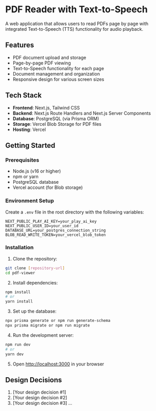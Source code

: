 # PDF Reader with Text-to-Speech

A web application that allows users to read PDFs page by page with integrated Text-to-Speech (TTS) functionality for audio playback.

## Features

- PDF document upload and storage
- Page-by-page PDF viewing
- Text-to-Speech functionality for each page
- Document management and organization
- Responsive design for various screen sizes

## Tech Stack

- **Frontend**: Next.js, Tailwind CSS
- **Backend**: Next.js Route Handlers and Next.js Server Components
- **Database**: PostgreSQL (via Prisma ORM)
- **Storage**: Vercel Blob Storage for PDF files
- **Hosting**: Vercel

## Getting Started

### Prerequisites

- Node.js (v16 or higher)
- npm or yarn
- PostgreSQL database
- Vercel account (for Blob storage)

### Environment Setup

Create a `.env` file in the root directory with the following variables:

```env
NEXT_PUBLIC_PLAY_AI_KEY=your_play_ai_key
NEXT_PUBLIC_USER_ID=your_user_id
DATABASE_URL=your_postgres_connection_string
BLOB_READ_WRITE_TOKEN=your_vercel_blob_token
```

### Installation

1. Clone the repository:

```bash
git clone [repository-url]
cd pdf-viewer
```

2. Install dependencies:
```bash
npm install
# or
yarn install
```

3. Set up the database:
```bash
npx prisma generate or npm run generate-schema
npx prisma migrate or npm run migrate
```

4. Run the development server:
```bash
npm run dev
# or
yarn dev
```

5. Open [http://localhost:3000](http://localhost:3000) in your browser

## Design Decisions

1. [Your design decision #1]
2. [Your design decision #2]
3. [Your design decision #3]
...

